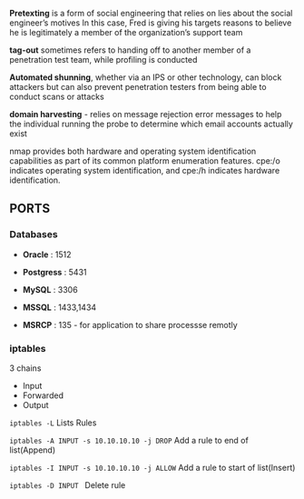**Pretexting** is a form of social engineering that relies on lies about the social engineer’s motives In this case, Fred is giving his targets reasons to believe he is legitimately a member of the organization’s support team  

**tag-out** sometimes refers to handing off to another member of a penetration test team, while profiling is conducted
 
**Automated shunning**, whether via an IPS or other technology, can block attackers but can also prevent penetration testers from being able to conduct scans or attacks  
 
**domain harvesting** -  relies on message rejection error messages to help the individual running the probe to determine which email accounts actually exist

nmap provides both hardware and operating system identification capabilities as part of its common platform enumeration features. cpe:/o indicates operating system identification, and cpe:/h indicates hardware identification.

## PORTS

### Databases

 - **Oracle** : 1512
 - **Postgress** : 5431
 - **MySQL** : 3306  
 - **MSSQL** : 1433,1434
 
 - **MSRCP** : 135 - for application to share processse remotly
 
 ### iptables
 3 chains
  - Input
  - Forwarded
  - Output
  
  <code>iptables -L</code> Lists Rules  
  
  <code>iptables -A INPUT -s 10.10.10.10 -j DROP</code> Add a rule to end of list(Append)  
  
  <code>iptables -I INPUT -s 10.10.10.10 -j ALLOW</code> Add a rule to start of list(Insert)  
  
  <code>iptables -D INPUT <number></code> Delete rule <number>  
 
 
